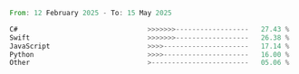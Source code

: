 <!--START_SECTION:Languages-->

```rust
From: 12 February 2025 - To: 15 May 2025

C#                                >>>>>>>------------------   27.43 %
Swift                             >>>>>>>------------------   26.38 %
JavaScript                        >>>>---------------------   17.14 %
Python                            >>>>---------------------   16.00 %
Other                             >------------------------   05.06 %
```

<!--END_SECTION:Languages-->
